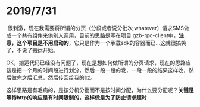 # 2019/7/31

​	很刺激，现在我需要将所谓的分页（分段或者说分批次 whatever）请求SMS做成一个共有组件来供别人调用，目前的思路是写在项目 gzb-rpc-client中，**注意，这个项目是不用启动的**，它只是作为一个承载sdk的容器而已...这就很搞笑了，不说了搬运开始。



OK，搬运代码已经没有问题了，现在是想如何做所谓的分页请求，现在的思路应该是把一个月的时间段进行划分，然后一段一段的发，一段一段的结果这样收，然后做完之后汇总，然后传回给我的bz。



这样思路是有毛病的，是按分机分批而不是按时间分配，为什么要分配呢？**关键是等待http的响应是有时间限制的，这样做是为了防止请求超时**



